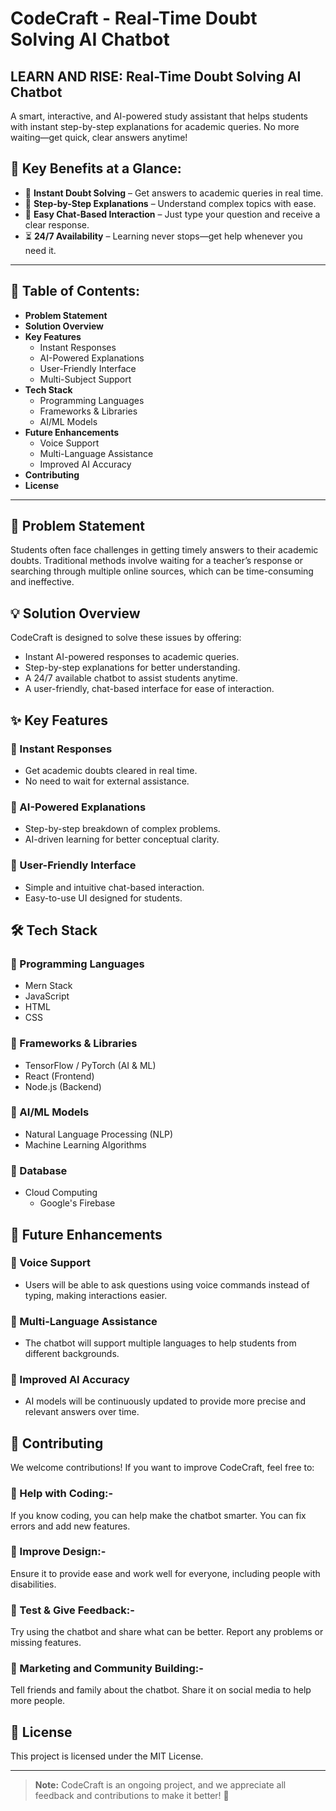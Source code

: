 # CodeCraft - Real-Time Doubt Solving AI Chatbot

## LEARN AND RISE: Real-Time Doubt Solving AI Chatbot

A smart, interactive, and AI-powered study assistant that helps students with instant step-by-step explanations for academic queries. No more waiting—get quick, clear answers anytime!

## 🔹 Key Benefits at a Glance:

- 📖 **Instant Doubt Solving** – Get answers to academic queries in real time.
- 🧠 **Step-by-Step Explanations** – Understand complex topics with ease.
- 💬 **Easy Chat-Based Interaction** – Just type your question and receive a clear response.
- ⏳ **24/7 Availability** – Learning never stops—get help whenever you need it.

---

## 📌 Table of Contents:

- **Problem Statement**
- **Solution Overview**
- **Key Features**
  - Instant Responses
  - AI-Powered Explanations
  - User-Friendly Interface
  - Multi-Subject Support
- **Tech Stack**
  - Programming Languages
  - Frameworks & Libraries
  - AI/ML Models
- **Future Enhancements**
  - Voice Support
  - Multi-Language Assistance
  - Improved AI Accuracy
- **Contributing**
- **License**

---

## 🚀 Problem Statement

Students often face challenges in getting timely answers to their academic doubts. Traditional methods involve waiting for a teacher’s response or searching through multiple online sources, which can be time-consuming and ineffective.

## 💡 Solution Overview

CodeCraft is designed to solve these issues by offering:
- Instant AI-powered responses to academic queries.
- Step-by-step explanations for better understanding.
- A 24/7 available chatbot to assist students anytime.
- A user-friendly, chat-based interface for ease of interaction.

## ✨ Key Features

### 🔹 Instant Responses
- Get academic doubts cleared in real time.
- No need to wait for external assistance.

### 🔹 AI-Powered Explanations
- Step-by-step breakdown of complex problems.
- AI-driven learning for better conceptual clarity.

### 🔹 User-Friendly Interface
- Simple and intuitive chat-based interaction.
- Easy-to-use UI designed for students.

## 🛠️ Tech Stack

### 🔹 Programming Languages
- Mern Stack
- JavaScript
- HTML
- CSS

### 🔹 Frameworks & Libraries
- TensorFlow / PyTorch (AI & ML)
- React (Frontend)
- Node.js (Backend)

### 🔹 AI/ML Models
- Natural Language Processing (NLP)
- Machine Learning Algorithms

### 🔹 Database
- Cloud Computing
  - Google's Firebase

## 🔮 Future Enhancements

### 🔹 Voice Support
- Users will be able to ask questions using voice commands instead of typing, making interactions easier.

### 🔹 Multi-Language Assistance
- The chatbot will support multiple languages to help students from different backgrounds.

### 🔹 Improved AI Accuracy
- AI models will be continuously updated to provide more precise and relevant answers over time.


## 🤝 Contributing

We welcome contributions! If you want to improve CodeCraft, feel free to:

### 🔹 Help with Coding:-
If you know coding, you can help make the chatbot smarter.
You can fix errors and add new features.

### 🔹 Improve Design:-
Ensure it to provide ease and work well for everyone, including people with disabilities.

### 🔹 Test & Give Feedback:-
Try using the chatbot and share what can be better.
Report any problems or missing features.

### 🔹 Marketing and Community Building:-
Tell friends and family about the chatbot.
Share it on social media to help more people.


## 📜 License

This project is licensed under the MIT License.


---

> **Note:** CodeCraft is an ongoing project, and we appreciate all feedback and contributions to make it better! 🚀


